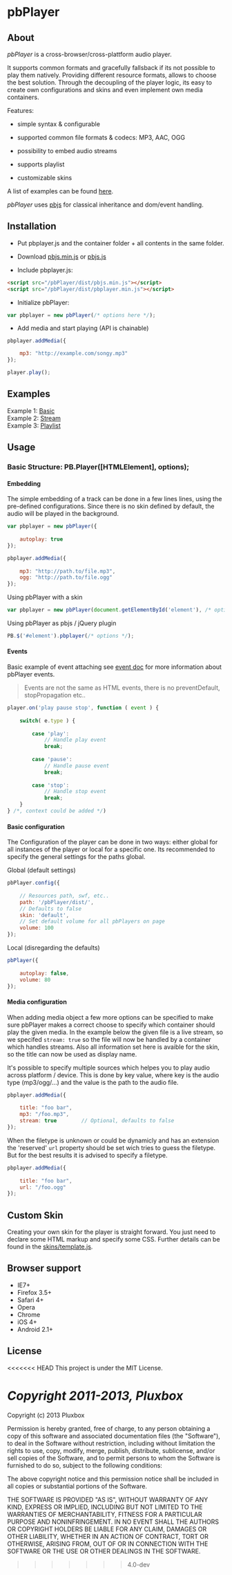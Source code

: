pbPlayer
========

About
-----

*pbPlayer* is a cross-browser/cross-plattform audio player.

It supports common formats and gracefully fallsback if its not possible to play them natively. Providing different resource formats, allows to choose the best solution. Through the decoupling of the player logic, its easy to create own configurations and skins and even implement own media containers.

Features:

- simple syntax & configurable

- supported common file formats & codecs: MP3, AAC, OGG

- possibility to embed audio streams

- supports playlist

- customizable skins

A list of examples can be found [here](#examples).

*pbPlayer* uses [pbjs](https://github.com/Saartje87/pbjs-0.6) for classical inheritance and dom/event handling.

Installation
------------

* Put pbplayer.js and the container folder + all contents in the same folder.

* Download [pbjs.min.js](https://raw.github.com/Saartje87/pbjs-0.6/master/dist/pbjs.min.js) or [pbjs.js](https://raw.github.com/Saartje87/pbjs-0.6/master/dist/pbjs.js)

* Include pbplayer.js:


```html
<script src="/pbPlayer/dist/pbjs.min.js"></script>
<script src="/pbPlayer/dist/pbplayer.min.js"></script>
```

* Initialize pbPlayer:

```js
var pbplayer = new pbPlayer(/* options here */);
```

* Add media and start playing (API is chainable)

```js
pbplayer.addMedia({

	mp3: "http://example.com/songy.mp3"
});

player.play();
```

Examples
--------

Example 1: [Basic](/example/basic.html)    
Example 2: [Stream](/example/stream.html)    
Example 3: [Playlist](/example/playlist.html)

Usage
-----

### Basic Structure: PB.Player([HTMLElement], options);

#### Embedding

The simple embedding of a track can be done in a few lines lines, using the pre-defined configurations.
Since there is no skin defined by default, the audio will be played in the background.

```js
var pbplayer = new pbPlayer({
	
	autoplay: true
});

pbplayer.addMedia({
	
	mp3: "http://path.to/file.mp3",
	ogg: "http://path.to/file.ogg"
});
```

Using pbPlayer with a skin

```js
var pbplayer = new pbPlayer(document.getElementById('element'), /* options */);
```

Using pbPlayer as pbjs / jQuery plugin

```js
PB.$('#element').pbplayer(/* options */);
```

#### Events

Basic example of event attaching see [event doc](...) for more information about pbPlayer events.

> Events are not the same as HTML events, there is no preventDefault, stopPropagation etc..

```js
player.on('play pause stop', function ( event ) {
	
	switch( e.type ) {
		
		case 'play':
			// Handle play event
			break;
			
		case 'pause':
			// Handle pause event
			break;
			
		case 'stop':
			// Handle stop event
			break;
	}
} /*, context could be added */)
```

#### Basic configuration

The Configuration of the player can be done in two ways: either global for all instances of the player or local for a specific one.
Its recommended to specify the general settings for the paths global.

Global (default settings)
```js
pbPlayer.config({
	
	// Resources path, swf, etc..
    path: '/pbPlayer/dist/',
    // Defaults to false
    skin: 'default',
    // Set default volume for all pbPlayers on page
    volume: 100
});
```

Local (disregarding the defaults)
```js
pbPlayer({
	
	autoplay: false,
	volume: 80
});
```

#### Media configuration

When adding media object a few more options can be specified to make sure pbPlayer makes a correct choose to specify which container should play the given media. In the example below the given file is a live stream, so we specifed `stream: true` so the file will now be handled by a container which handles streams. Also all information set here is avaible for the skin, so the title can now be used as display name.

It's possible to specify multiple sources which helpes you to play audio across platform / device. This is done by key value, where key is the audio type (mp3/ogg/...) and the value is the path to the audio file.

```js
pbplayer.addMedia({
	
	title: "foo bar",
	mp3: "/foo.mp3",
	stream: true		// Optional, defaults to false
});
```

When the filetype is unknown or could be dynamicly and has an extension the 'reserved' `url` property should be set wich tries to guess the filetype. But for the best results it is advised to specify a filetype.  

```js
pbplayer.addMedia({
	
	title: "foo bar",
	url: "/foo.ogg"
});
```

Custom Skin
-----------

Creating your own skin for the player is straight forward. You just need to declare some HTML markup and specify some CSS. Further details can be found in the [skins/template.js](...).


Browser support
-------------

- IE7+
- Firefox 3.5+
- Safari 4+
- Opera
- Chrome
- iOS 4+
- Android 2.1+


License
-------
<<<<<<< HEAD
This project is under the MIT License.

*Copyright 2011-2013, Pluxbox*
=======
 Copyright (c) 2013 Pluxbox

 Permission is hereby granted, free of charge, to any person
 obtaining a copy of this software and associated documentation
 files (the "Software"), to deal in the Software without
 restriction, including without limitation the rights to use,
 copy, modify, merge, publish, distribute, sublicense, and/or sell
 copies of the Software, and to permit persons to whom the
 Software is furnished to do so, subject to the following
 conditions:

 The above copyright notice and this permission notice shall be
 included in all copies or substantial portions of the Software.

 THE SOFTWARE IS PROVIDED "AS IS", WITHOUT WARRANTY OF ANY KIND,
 EXPRESS OR IMPLIED, INCLUDING BUT NOT LIMITED TO THE WARRANTIES
 OF MERCHANTABILITY, FITNESS FOR A PARTICULAR PURPOSE AND
 NONINFRINGEMENT. IN NO EVENT SHALL THE AUTHORS OR COPYRIGHT
 HOLDERS BE LIABLE FOR ANY CLAIM, DAMAGES OR OTHER LIABILITY,
 WHETHER IN AN ACTION OF CONTRACT, TORT OR OTHERWISE, ARISING
 FROM, OUT OF OR IN CONNECTION WITH THE SOFTWARE OR THE USE OR
 OTHER DEALINGS IN THE SOFTWARE.
>>>>>>> 4.0-dev

